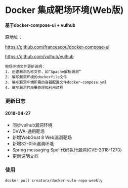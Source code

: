 # Docker 集成靶场环境(Web版)

#### 基于docker-compose-ui + vulhub
原地址：

https://github.com/francescou/docker-compose-ui

https://github.com/vulhub/vulhub

```
靶场环境文件更新说明：
1. 创建漏洞名称文件，如“Apache解析漏洞”
2. 编写漏洞环境的dockerfile文件
3. 编写漏洞环境所需的容器配置文件docker-compose.yml
4. 编写漏洞的简要原理和利用过程
```

### 更新日志
#### 2018-04-27
+ 同步vulhub漏洞环境
+ DVWA-通用靶场
+ 新增WebGoat 8 Web漏洞靶场
+ 新增S2-055漏洞环境
+ Spring messaging Spel 代码执行漏洞(CVE-2018-1270)
+ 更新说明文档

### 使用
```
docker pull creatorx/docker-vuln-repo-weekly
```
